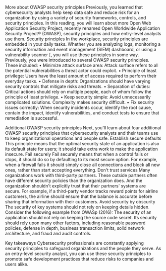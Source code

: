 More about OWASP security principles
Previously, you learned that cybersecurity analysts help keep data safe and reduce risk for an organization by using a variety of security frameworks, controls, and security principles. In this reading, you will learn about more Open Web Application Security Project, recently renamed Open Worldwide Application Security Project® (OWASP), security principles and how entry-level analysts use them.
Security principles
In the workplace, security principles are embedded in your daily tasks. Whether you are analyzing logs, monitoring a security information and event management (SIEM) dashboard, or using a vulnerability scanner [, you will use these principles in some way.
Previously, you were introduced to several OWASP security principles. These included:
• Minimize attack surface area: Attack surface refers to all the potential vulnerabilities a threat actor could exploit.
• Principle of least privilege: Users have the least amount of access required to perform their everyday tasks.
• Defense in depth: Organizations should have varying security controls that mitigate risks and threats.
• Separation of duties: Critical actions should rely on multiple people, each of whom follow the principle of least privilege.
• Keep security simple: Avoid unnecessarily complicated solutions. Complexity makes security difficult.
• Fix security issues correctly: When security incidents occur, identify the root cause, contain the impact, identify vulnerabilities, and conduct tests to ensure that remediation is successful.

Additional OWASP security principles
Next, you'll learn about four additional OWASP security principles that cybersecurity analysts and their teams use to keep organizational operations and people safe.
Establish secure defaults
This principle means that the optimal security state of an application is also its default state for users; it should take extra work to make the application insecure.
Fail securely
Fail securely means that when a control fails or stops, it should do so by defaulting to its most secure option. For example, when a firewall fails it should simply close all connections and block all new ones, rather than start accepting everything.
Don't trust services
Many organizations work with third-party partners. These outside partners often have different security policies than the organization does. And the organization shouldn't explicitly trust that their partners' systems are secure. For example, if a third-party vendor tracks reward points for airline customers, the airline should ensure that the balance is accurate before sharing that information with their customers.
Avoid security by obscurity
The security of key systems should not rely on keeping details hidden. Consider the following example from OWASp (2016):
The security of an application should not rely on keeping the source code secret. Its security should rely upon many other factors, including reasonable password policies, defense in depth, business transaction limits, solid network architecture, and fraud and audit controls.


Key takeaways
Cybersecurity professionals are constantly applying security principles to safeguard organizations and the people they serve. As an entry-level security analyst, you can use these security principles to promote safe development practices that reduce risks to companies and users alike.